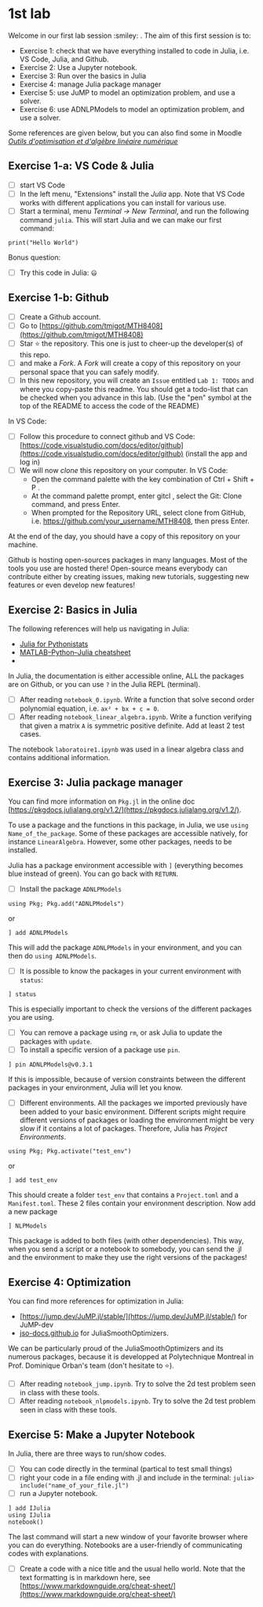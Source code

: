 # 1st lab

Welcome in our first lab session \:smiley: . The aim of this first session is to:
- Exercise 1: check that we have everything installed to code in Julia, i.e. VS Code, Julia, and Github.
- Exercise 2: Use a Jupyter notebook.
- Exercise 3: Run over the basics in Julia
- Exercise 4: manage Julia package manager
- Exercise 5: use JuMP to model an optimization problem, and use a solver.
- Exercise 6: use ADNLPModels to model an optimization problem, and use a solver.

Some references are given below, but you can also find some in Moodle [*Outils d'optimisation et d'algèbre linéaire numérique*](https://moodle.polymtl.ca/course/view.php?id=2533)

## Exercise 1-a: VS Code & Julia

- [ ] start VS Code
- [ ] In the left menu, "Extensions" install the *Julia* app. Note that VS Code works with different applications you can install for various use.
- [ ] Start a terminal, menu *Terminal -> New Terminal*, and run the following command `julia`. This will start Julia and we can make our first command:
```
print("Hello World")
```
Bonus question:
- [ ] Try this code in Julia: `😃`

## Exercise 1-b: Github

- [ ] Create a Github account.
- [ ] Go to [https://github.com/tmigot/MTH8408](https://github.com/tmigot/MTH8408)
- [ ] Star ⭐ the repository. This one is just to cheer-up the developer(s) of this repo.
- [ ] and make a *Fork*. A *Fork* will create a copy of this repository on your personal space that you can safely modify.
- [ ] In this new repository, you will create an `Issue` entitled `Lab 1: TODOs` and where you copy-paste this readme. You should get a todo-list that can be checked when you advance in this lab. (Use the "pen" symbol at the top of the README to access the code of the README)

In VS Code:
- [ ] Follow this procedure to connect github and VS Code: [https://code.visualstudio.com/docs/editor/github](https://code.visualstudio.com/docs/editor/github) (install the app and log in)
- [ ] We will now *clone* this repository on your computer. In VS Code:
    * Open the command palette with the key combination of Ctrl + Shift + P .
    * At the command palette prompt, enter gitcl , select the Git: Clone command, and press Enter.
    * When prompted for the Repository URL, select clone from GitHub, i.e. https://github.com/your_username/MTH8408, then press Enter.

At the end of the day, you should have a copy of this repository on your machine.

Github is hosting open-sources packages in many languages. Most of the tools you use are hosted there! 
Open-source means everybody can contribute either by creating issues, making new tutorials, suggesting new features or even develop new features!

## Exercise 2: Basics in Julia

The following references will help us navigating in Julia:
- [Julia for Pythonistats](https://www.machinelearningplus.com/julia/julia-programming-language-for-pythonistas-a-practical-tutorial/)
- [MATLAB–Python–Julia cheatsheet](https://cheatsheets.quantecon.org)
- 

In Julia, the documentation is either accessible online, ALL the packages are on Github, or you can use `?` in the Julia REPL (terminal).

-[ ] After reading `notebook_0.ipynb`. Write a function that solve second order polynomial equation, i.e. `ax² + bx + c = 0`.
-[ ] After reading `notebook_linear_algebra.ipynb`.  Write a function verifying that given a matrix `A` is symmetric positive definite. Add at least 2 test cases.

The notebook `laboratoire1.ipynb` was used in a linear algebra class and contains additional information. 

## Exercise 3: Julia package manager

You can find more information on `Pkg.jl` in the online doc [https://pkgdocs.julialang.org/v1.2/](https://pkgdocs.julialang.org/v1.2/).

To use a package and the functions in this package, in Julia, we use `using Name_of_the_package`.
Some of these packages are accessible natively, for instance `LinearAlgebra`.
However, some other packages, needs to be installed.

Julia has a package environment accessible with `]` (everything becomes blue instead of green). You can go back with `RETURN`.

- [ ] Install the package `ADNLPModels`
```
using Pkg; Pkg.add("ADNLPModels")
```
or
```
] add ADNLPModels
```
This will add the package `ADNLPModels` in your environment, and you can then do `using ADNLPModels`.
- [ ] It is possible to know the packages in your current environment with `status`:
```
] status
```
This is especially important to check the versions of the different packages you are using.
- [ ] You can remove a package using `rm`, or ask Julia to update the packages with `update`.
- [ ] To install a specific version of a package use `pin`.
```
] pin ADNLPModels@v0.3.1
```
If this is impossible, because of version constraints between the different packages in your environment, Julia will let you know.
- [ ] Different environments. All the packages we imported previously have been added to your basic environment.
Different scripts might require different versions of packages or loading the environment might be very slow if it contains a lot of packages.
Therefore, Julia has *Project Environments*.
```
using Pkg; Pkg.activate("test_env")
```
or
```
] add test_env
```
This should create a folder `test_env` that contains a `Project.toml` and a `Manifest.toml`. These 2 files contain your environment description.
Now add a new package
```
] NLPModels
```
This package is added to both files (with other dependencies).
This way, when you send a script or a notebook to somebody, you can send the .jl and the environment to make they use the right versions of the packages!

## Exercise 4: Optimization

You can find more references for optimization in Julia:
- [https://jump.dev/JuMP.jl/stable/](https://jump.dev/JuMP.jl/stable/) for JuMP-dev
- [jso-docs.github.io](jso-docs.github.io) for JuliaSmoothOptimizers.

We can be particularly proud of the JuliaSmoothOptimizers and its numerous packages, because it is developped at Polytechnique Montreal in Prof. Dominique Orban's team (don't hesitate to ⭐).

-[ ] After reading `notebook_jump.ipynb`. Try to solve the 2d test problem seen in class with these tools.
-[ ] After reading `notebook_nlpmodels.ipynb`. Try to solve the 2d test problem seen in class with these tools.

## Exercise 5: Make a Jupyter Notebook

In Julia, there are three ways to run/show codes.
- [ ] You can code directly in the terminal (partical to test small things)
- [ ] right your code in a file ending with .jl and include in the terminal: `julia> include("name_of_your_file.jl")`
- [ ] run a Jupyter notebook.
```
] add IJulia
using IJulia
notebook()
```
The last command will start a new window of your favorite browser where you can do everything. Notebooks are a user-friendly of communicating codes with explanations.
- [ ] Create a code with a nice title and the usual hello world. Note that the text formatting is in markdown here, see [https://www.markdownguide.org/cheat-sheet/](https://www.markdownguide.org/cheat-sheet/)
